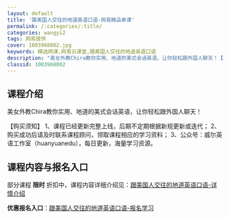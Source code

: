 ```yaml
---
layout: default
title: '跟美国人交往的地道英语口语-网易精品单课'
permalink: /:categories/:title/
categories: wangyi2
tags: 网易提供
cover: 1003968002.jpg
keywords: 精选网课,网易云课堂,跟美国人交往的地道英语口语
description: "美女外教Chira教你实用、地道的美式会话英语，让你轻松跟外国人聊天！【购买须知】1、课程已经更新完整上线，后期不定期根据新规更新或迭代；2、购买成功后请及时联系课程顾问，领取课程相应的学习"
classid: 1003968002
---
```


## 课程介绍

美女外教Chira教你实用、地道的美式会话英语，让你轻松跟外国人聊天！

【购买须知】
1、课程已经更新完整上线，后期不定期根据新规更新或迭代；
2、购买成功后请及时联系课程顾问，领取课程相应的学习资料；
3、公众号：威尔英语工作室（huanyuanedu），每日更新，海量学习资源。

## 课程内容与报名入口

部分课程 **限时** 折扣中，课程内容详细介绍见：[跟美国人交往的地道英语口语-详情介绍](https://study.163.com/course/introduction/1003968002.htm?share=1&shareId=1025206652&utm_campaign=share&utm_medium=iphoneShare&utm_source=&utm_u=1025206652)

**优惠报名入口**：[跟美国人交往的地道英语口语-报名学习](https://study.163.com/course/introduction/1003968002.htm?share=1&shareId=1025206652&utm_campaign=share&utm_medium=iphoneShare&utm_source=&utm_u=1025206652)

